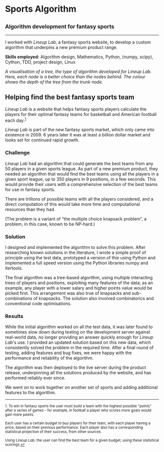 <script src="https://cdnjs.cloudflare.com/ajax/libs/Chart.js/3.0.0-beta.9/chart.min.js"></script>
<script src="sports_algorithm/beta_annotations/chartjs-plugin-annotation.min.js"></script>
<script src="sports_algorithm/scatter_chart.js"></script>

# Sports Algorithm

## <small>Algorithm development for fantasy sports</small>

___
I worked with *Lineup Lab*, a fantasy sports website, to develop a custom algorithm that underpins a new premium product range.

**Skills employed:** Algorithm design, Mathematics, Python, (numpy, scipy), Cython, TDD, project design, Linux

<canvas id="scatter_chart"></canvas>
<script>draw_chart()</script>

*A visualisation of a tree, the type of algorithm developed for *Lineup Lab*. Here, each node is a better choice than the nodes behind. The colour shows the depth of the tree from the trunk node.*

## Helping find the best fantasy sports team

*Lineup Lab* is a website that helps fantasy sports players calculate the players for their optimal fantasy teams for basketball and American football each day.<sup><a href='#fn1' id='ref1'>1</a></sup>

*Lineup Lab* is part of the new fantasy sports market, which only came into existence in 2009. 6 years later it was at least a billion dollar market and looks set for continued rapid growth.

### Challenge

*Lineup Lab* had an algorithm that could generate the best teams from any 50 players in a given sports league. As part of a new premium product, they needed an algorithm that would find the best teams using all the players in a given sport league, up to 350 players in 9 positions, in a few seconds. This would provide their users with a comprehensive selection of the best teams for use in fantasy sports.

There are trillions of possible teams with all the players considered, and a direct computation of this would take more time and computational resources than they had.

(The problem is a variant of “the multiple choice knapsack problem”, a problem, in this case, known to be NP-hard.)

### Solution

I designed and implemented the algorithm to solve this problem. After researching known solutions in the literature, I wrote a simple proof of principle using the test data, prototyped a version of this using Python and implemented a full speed version using the Python libraries numpy and itertools.

The final algorithm was a tree-based algorithm, using multiple interacting trees of players and positions, exploiting many features of the data; as an example, any player with a lower salary and higher points value would be picked first. This arrangement was also true of knapsacks and sub-combinations of knapsacks. The solution also involved combinatorics and conventional code optimisations.

### Results

While the initial algorithm worked on all the test data, it was later found to sometimes slow down during testing on the development server against real-world data, no longer providing an answer quickly enough for *Lineup Lab*'s use. I provided an updated solution based on this new data, which consistently solved the problem in the required time. After a final round of testing, adding features and bug fixes, we were happy with the performance and reliability of the algorithm.

The algorithm was then deployed to the live server during the product release, underpinning all the solutions produced by the website, and has performed reliably ever since.

We went on to work together on another set of sports and adding additional features to the algorithm.
___

<small id='fn1'>1. To win in fantasy sports the user must build a team with the highest possible "points" after a series of games - for example, in football a player who scores more goals would gain more points.

Each user has a certain budget to buy players for their team, with each player having a price, based on their previous performance. Each player also has a corresponding statistical projection of their success, from other sources.

Using *Lineup Lab*, the user can find the best team for a given budget, using these statistical scorings.<a href='#ref1' title='Jump back to footnote 1 in the text.'>↩</a></small>
